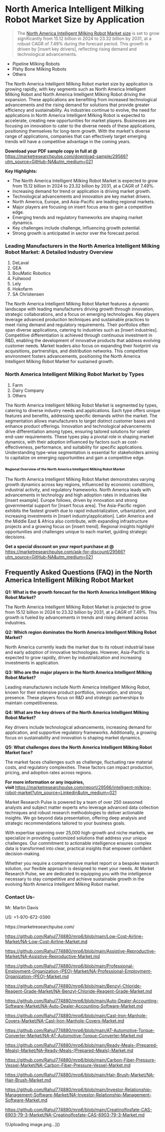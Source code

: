 <h1>North America Intelligent Milking Robot Market&nbsp;Size by Application</h1><blockquote><p>The <a href="https://marketresearchpulse.com/download-sample/29566?utm_source=GitHub-NA&amp;utm_medium=021">North America Intelligent Milking Robot Market size</a> is set to grow significantly from 15.12 billion in 2024 to 23.32 billion by 2031, at a robust CAGR of 7.49% during the forecast period. This growth is driven by [insert key drivers], reflecting rising demand and technological advancements.</p></blockquote><ul><li>Pipeline Milking Robots<li> Plshy Bone Milking Robots<li> Others</li></ul><p>The North America Intelligent Milking Robot market size by application is growing rapidly, with key segments such as North America Intelligent Milking Robot and North America Intelligent Milking Robot driving the expansion. These applications are benefiting from increased technological advancements and the rising demand for solutions that provide greater efficiency and sustainability. As industries continue to evolve, the need for applications in North America Intelligent Milking Robot is expected to accelerate, creating new opportunities for market players. Businesses are focusing on innovation to cater to the diverse needs of these applications, positioning themselves for long-term growth. With the market's diverse range of applications, companies that can effectively target emerging trends will have a competitive advantage in the coming years.</p><p><strong>Download your PDF sample copy in full at @ </strong><a href="https://marketresearchpulse.com/download-sample/29566?utm_source=GitHub-NA&amp;utm_medium=021">https://marketresearchpulse.com/download-sample/29566?utm_source=GitHub-NA&amp;utm_medium=021</a></p><p><strong>Key Highlights: </strong></p><ul><li>The North America Intelligent Milking Robot Market is expected to grow from 15.12 billion in 2024 to 23.32 billion by 2031, at a CAGR of 7.49%.</li><li>Increasing demand for trend or application is driving market growth.</li><li>Technological advancements and innovation are key market drivers.</li><li>North America, Europe, and Asia-Pacific are leading regional markets.</li><li>Major players are focusing on insert focus area to gain a competitive edge.</li><li>Emerging trends and regulatory frameworks are shaping market dynamics.</li><li>Key challenges include challenge, influencing growth potential.</li><li>Strong growth is anticipated in sector over the forecast period.</li></ul><h3>Leading Manufacturers in the North America Intelligent Milking Robot Market: A Detailed Industry Overview</h3><ol><li>DeLaval</li><li>GEA</li><li>BouMatic Robotics</li><li>Fullwood</li><li>Lely</li><li>Hokofarm</li><li>SA Christensen</li></ol><div class="flex max-w-full flex-col flex-grow"><div class="min-h-8 text-message flex w-full flex-col items-end gap-2 whitespace-normal break-words [.text-message+&amp;]:mt-5" dir="auto" data-message-author-role="assistant" data-message-id="fd8432e4-4910-450d-b182-61b7bfb0a01f" data-message-model-slug="gpt-4o"><div class="flex w-full flex-col gap-1 empty:hidden first:pt-[3px]"><div class="markdown prose w-full break-words dark:prose-invert light"><p>The North America Intelligent Milking Robot Market features a dynamic landscape with leading manufacturers driving growth through innovation, strategic collaborations, and a focus on emerging technologies. Key players leverage advanced production techniques and sustainable practices to meet rising demand and regulatory requirements. Their portfolios often span diverse applications, catering to industries such as [insert industries]. Competitive differentiation is achieved through continuous investment in R&amp;D, enabling the development of innovative products that address evolving customer needs. Market leaders also focus on expanding their footprint via acquisitions, partnerships, and distribution networks. This competitive environment fosters advancements, positioning the North America Intelligent Milking Robot Market for sustained growth.</p></div></div></div></div><h3>North America Intelligent Milking Robot Market by Types</h3><ol><li>Farm<li> Dairy Company<li> Others</li></ol><div class="flex max-w-full flex-col flex-grow"><div class="min-h-8 text-message flex w-full flex-col items-end gap-2 whitespace-normal break-words [.text-message+&amp;]:mt-5" dir="auto" data-message-author-role="assistant" data-message-id="084470be-0bb7-4664-bddf-5156b4f41249" data-message-model-slug="gpt-4o-mini"><div class="flex w-full flex-col gap-1 empty:hidden first:pt-[3px]"><div class="markdown prose w-full break-words dark:prose-invert light"><p>The North America Intelligent Milking Robot Market is segmented by types, catering to diverse industry needs and applications. Each type offers unique features and benefits, addressing specific demands within the market. The segmentation allows manufacturers to target distinct customer bases and enhance product offerings. Innovation and technological advancements drive differentiation among types, ensuring tailored solutions for varied end-user requirements. These types play a pivotal role in shaping market dynamics, with their adoption influenced by factors such as cost-effectiveness, performance, and suitability for specific applications. Understanding type-wise segmentation is essential for stakeholders aiming to capitalize on emerging opportunities and gain a competitive edge.</p></div></div></div></div><h3><span style="font-size: 11px;">Regional Overview of the North America Intelligent Milking Robot Market</span></h3><div class="flex max-w-full flex-col flex-grow"><div class="min-h-8 text-message flex w-full flex-col items-end gap-2 whitespace-normal break-words [.text-message+&amp;]:mt-5" dir="auto" data-message-author-role="assistant" data-message-id="e9038762-ce64-4e30-91c9-9bd413514231" data-message-model-slug="gpt-4o-mini"><div class="flex w-full flex-col gap-1 empty:hidden first:pt-[3px]"><div class="markdown prose w-full break-words dark:prose-invert light"><p>The North America Intelligent Milking Robot Market demonstrates varying growth dynamics across key regions, influenced by economic conditions, industrial activity, and regulatory frameworks. North America leads with advancements in technology and high adoption rates in industries like [insert example]. Europe follows, driven by innovation and strong governmental support for [insert focus area]. The Asia-Pacific region exhibits the fastest growth due to rapid industrialization, urbanization, and increasing investments in [insert industry/application]. Latin America and the Middle East &amp; Africa also contribute, with expanding infrastructure projects and a growing focus on [insert trend]. Regional insights highlight opportunities and challenges unique to each market, guiding strategic decisions.</p></div></div></div></div><p><strong>Get a special discount on your report purchase at @ </strong><a href="https://marketresearchpulse.com/ask-for-discount/29566?utm_source=GitHub-NA&amp;utm_medium=021">https://marketresearchpulse.com/ask-for-discount/29566?utm_source=GitHub-NA&amp;utm_medium=021</a></p><h2>Frequently Asked Questions (FAQ) in the North America Intelligent Milking Robot Market</h2><p><strong>Q1: What is the growth forecast for the North America Intelligent Milking Robot Market?</strong></p><p>The North America Intelligent Milking Robot Market is projected to grow from 15.12 billion in 2024 to 23.32 billion by 2031, at a CAGR of 7.49%. This growth is fueled by advancements in trends and rising demand across industries.</p><p><strong>Q2: Which region dominates the North America Intelligent Milking Robot Market?</strong></p><p>North America currently leads the market due to its robust industrial base and early adoption of innovative technologies. However, Asia-Pacific is expected to grow rapidly, driven by industrialization and increasing investments in application.</p><p><strong>Q3: Who are the major players in the North America Intelligent Milking Robot Market?</strong></p><p>Leading manufacturers include North America Intelligent Milking Robot, known for their extensive product portfolios, innovation, and strong presence. These players focus on R&amp;D and strategic partnerships to maintain competitiveness.</p><p><strong>Q4: What are the key drivers of the North America Intelligent Milking Robot Market?</strong></p><p>Key drivers include technological advancements, increasing demand for application, and supportive regulatory frameworks. Additionally, a growing focus on sustainability and innovation is shaping market dynamics.</p><p><strong>Q5: What challenges does the North America Intelligent Milking Robot Market face?</strong></p><p>The market faces challenges such as challenge, fluctuating raw material costs, and regulatory complexities. These factors can impact production, pricing, and adoption rates across regions.</p><p><strong>For more information or any inquiries, visit&nbsp;</strong><a href="https://marketresearchpulse.com/report/29566/intelligent-milking-robot-market?utm_source=Linkedin&utm_medium=021">https://marketresearchpulse.com/report/29566/intelligent-milking-robot-market?utm_source=Linkedin&utm_medium=021</a></p><p>Market Research Pulse is powered by a team of over 250 seasoned analysts and subject matter experts who leverage advanced data collection techniques and robust research methodologies to deliver actionable insights. We go beyond data presentation, offering deep analysis and strategic recommendations tailored to your business goals.</p><p>With expertise spanning over 25,000 high-growth and niche markets, we specialize in providing customized solutions that address your unique challenges. Our commitment to actionable intelligence ensures complex data is transformed into clear, practical insights that empower confident decision-making.</p><p>Whether you require a comprehensive market report or a bespoke research solution, our flexible approach is designed to meet your needs. At Market Research Pulse, we are dedicated to equipping you with the intelligence necessary to stay competitive and achieve sustainable growth in the evolving North America Intelligent Milking Robot market.</p><h3><strong>Contact Us-</strong></h3><p>Mr. Martin Davis</p><p>US: +1-970-672-0390</p><p>https://marketresearchpulse.com/</p><p><a href="https://github.com/Rahul774880/mrp6/blob/main/Low-Cost-Airline-Market/NA-Low-Cost-Airline-Market.md">https://github.com/Rahul774880/mrp6/blob/main/Low-Cost-Airline-Market/NA-Low-Cost-Airline-Market.md</a></p><p><a href="https://github.com/Rahul774880/mrp6/blob/main/Assistive-Reproductive-Market/NA-Assistive-Reproductive-Market.md">https://github.com/Rahul774880/mrp6/blob/main/Assistive-Reproductive-Market/NA-Assistive-Reproductive-Market.md</a></p><p><a href="https://github.com/Rahul774880/mrp6/blob/main/Professional-Employment-Organization-(PEO)-Market/NA-Professional-Employment-Organization-(PEO)-Market.md">https://github.com/Rahul774880/mrp6/blob/main/Professional-Employment-Organization-(PEO)-Market/NA-Professional-Employment-Organization-(PEO)-Market.md</a></p><p><a href="https://github.com/Rahul774880/mrp6/blob/main/Benzyl-Chloride-Reagent-Grade-Market/NA-Benzyl-Chloride-Reagent-Grade-Market.md">https://github.com/Rahul774880/mrp6/blob/main/Benzyl-Chloride-Reagent-Grade-Market/NA-Benzyl-Chloride-Reagent-Grade-Market.md</a></p><p><a href="https://github.com/Rahul774880/mrp6/blob/main/Auto-Dealer-Accounting-Software-Market/NA-Auto-Dealer-Accounting-Software-Market.md">https://github.com/Rahul774880/mrp6/blob/main/Auto-Dealer-Accounting-Software-Market/NA-Auto-Dealer-Accounting-Software-Market.md</a></p><p><a href="https://github.com/Rahul774880/mrp6/blob/main/Cast-Iron-Manhole-Covers-Market/NA-Cast-Iron-Manhole-Covers-Market.md">https://github.com/Rahul774880/mrp6/blob/main/Cast-Iron-Manhole-Covers-Market/NA-Cast-Iron-Manhole-Covers-Market.md</a></p><p><a href="https://github.com/Rahul774880/mrp6/blob/main/AT-Automotive-Torque-Converter-Market/NA-AT-Automotive-Torque-Converter-Market.md">https://github.com/Rahul774880/mrp6/blob/main/AT-Automotive-Torque-Converter-Market/NA-AT-Automotive-Torque-Converter-Market.md</a></p><p><a href="https://github.com/Rahul774880/mrp6/blob/main/Ready-Meals-(Prepared-Meals)-Market/NA-Ready-Meals-(Prepared-Meals)-Market.md">https://github.com/Rahul774880/mrp6/blob/main/Ready-Meals-(Prepared-Meals)-Market/NA-Ready-Meals-(Prepared-Meals)-Market.md</a></p><p><a href="https://github.com/Rahul774880/mrp6/blob/main/Carbon-Fiber-Pressure-Vessel-Market/NA-Carbon-Fiber-Pressure-Vessel-Market.md">https://github.com/Rahul774880/mrp6/blob/main/Carbon-Fiber-Pressure-Vessel-Market/NA-Carbon-Fiber-Pressure-Vessel-Market.md</a></p><p><a href="https://github.com/Rahul774880/mrp6/blob/main/Hair-Brush-Market/NA-Hair-Brush-Market.md">https://github.com/Rahul774880/mrp6/blob/main/Hair-Brush-Market/NA-Hair-Brush-Market.md</a></p><p><a href="https://github.com/Rahul774880/mrp6/blob/main/Investor-Relationship-Management-Software-Market/NA-Investor-Relationship-Management-Software-Market.md">https://github.com/Rahul774880/mrp6/blob/main/Investor-Relationship-Management-Software-Market/NA-Investor-Relationship-Management-Software-Market.md</a></p><p><a href="https://github.com/Rahul774880/mrp6/blob/main/Creatinolfosfate-CAS-6903-79-3-Market/NA-Creatinolfosfate-CAS-6903-79-3-Market.md">https://github.com/Rahul774880/mrp6/blob/main/Creatinolfosfate-CAS-6903-79-3-Market/NA-Creatinolfosfate-CAS-6903-79-3-Market.md</a></p>
![Uploading image.png…]()
